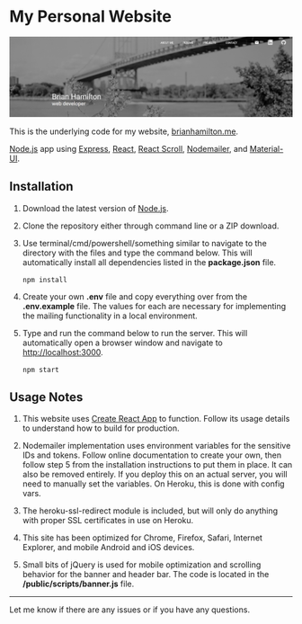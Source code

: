 # My Personal Website

![Website Preview](/public/images/preview.png?raw=true "Website Preview")

This is the underlying code for my website, [brianhamilton.me](https://www.brianhamilton.me/).

[Node.js](https://nodejs.org/en/) app using [Express](https://expressjs.com/), [React](https://facebook.github.io/react/), [React Scroll](https://github.com/fisshy/react-scroll), [Nodemailer](https://nodemailer.com/about/), and [Material-UI](http://www.material-ui.com/#/).

## Installation

1. Download the latest version of [Node.js](https://nodejs.org/en/).

2. Clone the repository either through command line or a ZIP download.

3. Use terminal/cmd/powershell/something similar to navigate to the directory with the files and type the command below. This will automatically install all dependencies listed in the **package.json** file.

    ```
    npm install
    ```

4. Create your own **.env** file and copy everything over from the **.env.example** file. The values for each are necessary for implementing the mailing functionality in a local environment.
    
5. Type and run the command below to run the server. This will automatically open a browser window and navigate to [http://localhost:3000](http://localhost:3000).

    ```
    npm start
    ```

## Usage Notes

1. This website uses [Create React App](https://github.com/facebook/create-react-app) to function. Follow its usage details to understand how to build for production.

2. Nodemailer implementation uses environment variables for the sensitive IDs and tokens. Follow online documentation to create your own, then follow step 5 from the installation instructions to put them in place. It can also be removed entirely. If you deploy this on an actual server, you will need to manually set the variables. On Heroku, this is done with config vars.

3. The heroku-ssl-redirect module is included, but will only do anything with proper SSL certificates in use on Heroku.

4. This site has been optimized for Chrome, Firefox, Safari, Internet Explorer, and mobile Android and iOS devices.

5. Small bits of jQuery is used for mobile optimization and scrolling behavior for the banner and header bar. The code is located in the **/public/scripts/banner.js** file.

---

Let me know if there are any issues or if you have any questions.
